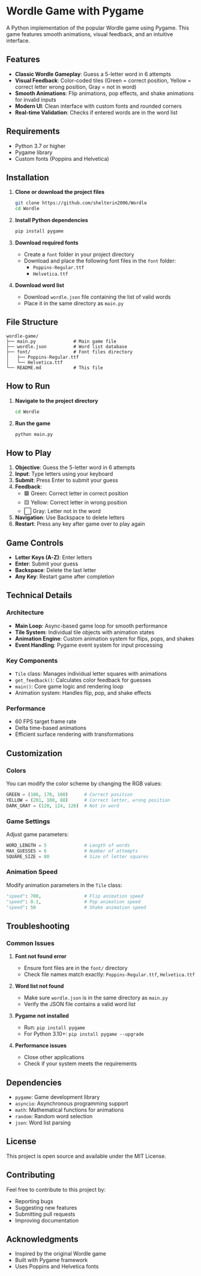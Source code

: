 # Wordle Game with Pygame

A Python implementation of the popular Wordle game using Pygame. This game features smooth animations, visual feedback, and an intuitive interface.

## Features

- **Classic Wordle Gameplay**: Guess a 5-letter word in 6 attempts
- **Visual Feedback**: Color-coded tiles (Green = correct position, Yellow = correct letter wrong position, Gray = not in word)
- **Smooth Animations**: Flip animations, pop effects, and shake animations for invalid inputs
- **Modern UI**: Clean interface with custom fonts and rounded corners
- **Real-time Validation**: Checks if entered words are in the word list

## Requirements

- Python 3.7 or higher
- Pygame library
- Custom fonts (Poppins and Helvetica)

## Installation

1. **Clone or download the project files**
   ```bash
   git clone https://github.com/shelterin2006/Wordle
   cd Wordle
   ```

2. **Install Python dependencies**
   ```bash
   pip install pygame
   ```

3. **Download required fonts**
   - Create a `font` folder in your project directory
   - Download and place the following font files in the `font` folder:
     - `Poppins-Regular.ttf`
     - `Helvetica.ttf`

4. **Download word list**
   - Download `wordle.json` file containing the list of valid words
   - Place it in the same directory as `main.py`

## File Structure

```
wordle-game/
├── main.py              # Main game file
├── wordle.json          # Word list database
├── font/                # Font files directory
│   ├── Poppins-Regular.ttf
│   └── Helvetica.ttf
└── README.md            # This file
```

## How to Run

1. **Navigate to the project directory**
   ```bash
   cd Wordle
   ```

2. **Run the game**
   ```bash
   python main.py
   ```

## How to Play

1. **Objective**: Guess the 5-letter word in 6 attempts
2. **Input**: Type letters using your keyboard
3. **Submit**: Press Enter to submit your guess
4. **Feedback**: 
   - 🟩 Green: Correct letter in correct position
   - 🟨 Yellow: Correct letter in wrong position  
   - ⬜ Gray: Letter not in the word
5. **Navigation**: Use Backspace to delete letters
6. **Restart**: Press any key after game over to play again

## Game Controls

- **Letter Keys (A-Z)**: Enter letters
- **Enter**: Submit your guess
- **Backspace**: Delete the last letter
- **Any Key**: Restart game after completion

## Technical Details

### Architecture
- **Main Loop**: Async-based game loop for smooth performance
- **Tile System**: Individual tile objects with animation states
- **Animation Engine**: Custom animation system for flips, pops, and shakes
- **Event Handling**: Pygame event system for input processing

### Key Components
- `Tile` class: Manages individual letter squares with animations
- `get_feedback()`: Calculates color feedback for guesses
- `main()`: Core game logic and rendering loop
- Animation system: Handles flip, pop, and shake effects

### Performance
- 60 FPS target frame rate
- Delta time-based animations
- Efficient surface rendering with transformations

## Customization

### Colors
You can modify the color scheme by changing the RGB values:
```python
GREEN = (106, 170, 100)      # Correct position
YELLOW = (201, 180, 88)      # Correct letter, wrong position  
DARK_GRAY = (120, 124, 126)  # Not in word
```

### Game Settings
Adjust game parameters:
```python
WORD_LENGTH = 5              # Length of words
MAX_GUESSES = 6              # Number of attempts
SQUARE_SIZE = 80             # Size of letter squares
```

### Animation Speed
Modify animation parameters in the `Tile` class:
```python
"speed": 700,                # Flip animation speed
"speed": 0.1,                # Pop animation speed
"speed": 50                  # Shake animation speed
```

## Troubleshooting

### Common Issues

1. **Font not found error**
   - Ensure font files are in the `font/` directory
   - Check file names match exactly: `Poppins-Regular.ttf`, `Helvetica.ttf`

2. **Word list not found**
   - Make sure `wordle.json` is in the same directory as `main.py`
   - Verify the JSON file contains a valid word list

3. **Pygame not installed**
   - Run: `pip install pygame`
   - For Python 3.10+: `pip install pygame --upgrade`

4. **Performance issues**
   - Close other applications
   - Check if your system meets the requirements

## Dependencies

- `pygame`: Game development library
- `asyncio`: Asynchronous programming support
- `math`: Mathematical functions for animations
- `random`: Random word selection
- `json`: Word list parsing

## License

This project is open source and available under the MIT License.

## Contributing

Feel free to contribute to this project by:
- Reporting bugs
- Suggesting new features
- Submitting pull requests
- Improving documentation

## Acknowledgments

- Inspired by the original Wordle game
- Built with Pygame framework
- Uses Poppins and Helvetica fonts
